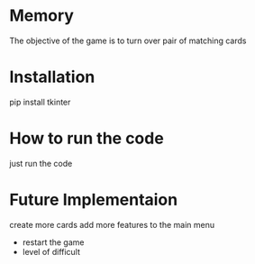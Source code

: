 # Memory
The objective of the game is to turn over pair of matching cards

# Installation
pip install tkinter

# How to run the code
just run the code

# Future Implementaion
create more cards
add more features to the main menu
- restart the game
- level of difficult
